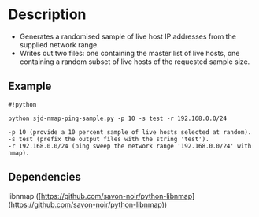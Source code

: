 # Description #

* Generates a randomised sample of live host IP addresses from the supplied network range.
* Writes out two files: one containing the master list of live hosts, one containing a random subset of live hosts of the requested sample size.

## Example ##

```
#!python

python sjd-nmap-ping-sample.py -p 10 -s test -r 192.168.0.0/24

-p 10 (provide a 10 percent sample of live hosts selected at random).
-s test (prefix the output files with the string 'test').
-r 192.168.0.0/24 (ping sweep the network range '192.168.0.0/24' with nmap).
```

## Dependencies ##
libnmap ([https://github.com/savon-noir/python-libnmap](https://github.com/savon-noir/python-libnmap))